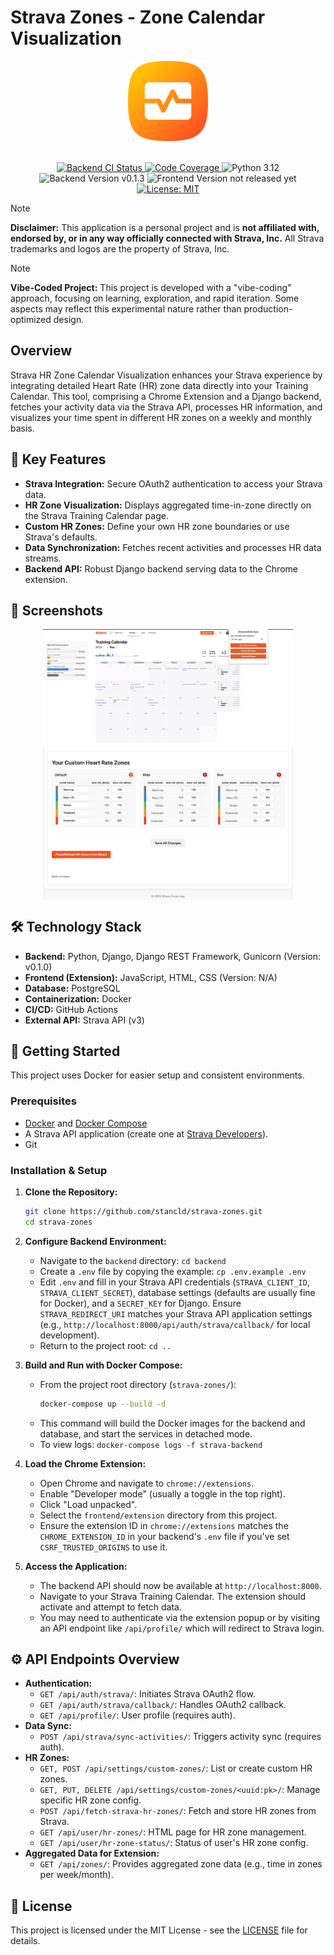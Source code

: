# Strava Zones - Zone Calendar Visualization

<div align="center">
  <img src="frontend/images/icon512.png" alt="Strava Zones Logo" width="128"/>
  <br/>
  <br/>
  <p>
    <!-- Badges -->
  <a href="https://github.com/stancld/strava-zones/actions/workflows/backend-release-build.yml">
    <img src="https://github.com/stancld/strava-zones/actions/workflows/backend-release-build.yml/badge.svg" alt="Backend CI Status"/>
  </a>
  <a href="https://codecov.io/github/stancld/strava-zones">
    <img src="https://codecov.io/github/stancld/strava-zones/graph/badge.svg?token=LNOJHFDBUA" alt="Code Coverage"/>
  </a>
  <img src="https://img.shields.io/badge/python-3.12-blue" alt="Python 3.12"/>
  <img src="https://img.shields.io/badge/Backend-v0.1.3-blue" alt="Backend Version v0.1.3"/>
  <img src="https://img.shields.io/badge/Frontend-n/a-orange" alt="Frontend Version not released yet"/>
  <a href="LICENSE">
    <img src="https://img.shields.io/badge/license-MIT-green" alt="License: MIT"/>
  </a>
  </p>

</div>

> [!NOTE]
> **Disclaimer:** This application is a personal project and is **not affiliated with, endorsed by, or in any way officially connected with Strava, Inc.** All Strava trademarks and logos are the property of Strava, Inc.

> [!NOTE]
> **Vibe-Coded Project:** This project is developed with a "vibe-coding" approach, focusing on learning, exploration, and rapid iteration. Some aspects may reflect this experimental nature rather than production-optimized design.

## Overview

Strava HR Zone Calendar Visualization enhances your Strava experience by integrating detailed Heart Rate (HR) zone data directly into your Training Calendar. This tool, comprising a Chrome Extension and a Django backend, fetches your activity data via the Strava API, processes HR information, and visualizes your time spent in different HR zones on a weekly and monthly basis.

## 🌟 Key Features

*   **Strava Integration:** Secure OAuth2 authentication to access your Strava data.
*   **HR Zone Visualization:** Displays aggregated time-in-zone directly on the Strava Training Calendar page.
*   **Custom HR Zones:** Define your own HR zone boundaries or use Strava's defaults.
*   **Data Synchronization:** Fetches recent activities and processes HR data streams.
*   **Backend API:** Robust Django backend serving data to the Chrome extension.

## 📸 Screenshots

<p align="center">
  <img src="images/wip_calendar_250516.png" alt="Calendar Visualization Screenshot" width="400" style="vertical-align:middle"/>
  <img src="images/wip_hr_config_250523.png" alt="HR Configuration Screenshot" width="400" style="vertical-align:middle"/>
</p>

## 🛠️ Technology Stack

*   **Backend:** Python, Django, Django REST Framework, Gunicorn (Version: v0.1.0)
*   **Frontend (Extension):** JavaScript, HTML, CSS (Version: N/A)
*   **Database:** PostgreSQL
*   **Containerization:** Docker
*   **CI/CD:** GitHub Actions
*   **External API:** Strava API (v3)

## 🚀 Getting Started

This project uses Docker for easier setup and consistent environments.

### Prerequisites

*   [Docker](https://www.docker.com/get-started) and [Docker Compose](https://docs.docker.com/compose/install/)
*   A Strava API application (create one at [Strava Developers](https://developers.strava.com/)).
*   Git

### Installation & Setup

1.  **Clone the Repository:**
    ```bash
    git clone https://github.com/stancld/strava-zones.git
    cd strava-zones
    ```

2.  **Configure Backend Environment:**
    *   Navigate to the `backend` directory: `cd backend`
    *   Create a `.env` file by copying the example: `cp .env.example .env`
    *   Edit `.env` and fill in your Strava API credentials (`STRAVA_CLIENT_ID`, `STRAVA_CLIENT_SECRET`), database settings (defaults are usually fine for Docker), and a `SECRET_KEY` for Django. Ensure `STRAVA_REDIRECT_URI` matches your Strava API application settings (e.g., `http://localhost:8000/api/auth/strava/callback/` for local development).
    *   Return to the project root: `cd ..`

3.  **Build and Run with Docker Compose:**
    *   From the project root directory (`strava-zones/`):
        ```bash
        docker-compose up --build -d
        ```
    *   This command will build the Docker images for the backend and database, and start the services in detached mode.
    *   To view logs: `docker-compose logs -f strava-backend`

4.  **Load the Chrome Extension:**
    *   Open Chrome and navigate to `chrome://extensions`.
    *   Enable "Developer mode" (usually a toggle in the top right).
    *   Click "Load unpacked".
    *   Select the `frontend/extension` directory from this project.
    *   Ensure the extension ID in `chrome://extensions` matches the `CHROME_EXTENSION_ID` in your backend's `.env` file if you've set `CSRF_TRUSTED_ORIGINS` to use it.

6.  **Access the Application:**
    *   The backend API should now be available at `http://localhost:8000`.
    *   Navigate to your Strava Training Calendar. The extension should activate and attempt to fetch data.
    *   You may need to authenticate via the extension popup or by visiting an API endpoint like `/api/profile/` which will redirect to Strava login.

## ⚙️ API Endpoints Overview

*   **Authentication:**
    *   `GET /api/auth/strava/`: Initiates Strava OAuth2 flow.
    *   `GET /api/auth/strava/callback/`: Handles OAuth2 callback.
    *   `GET /api/profile/`: User profile (requires auth).
*   **Data Sync:**
    *   `POST /api/strava/sync-activities/`: Triggers activity sync (requires auth).
*   **HR Zones:**
    *   `GET, POST /api/settings/custom-zones/`: List or create custom HR zones.
    *   `GET, PUT, DELETE /api/settings/custom-zones/<uuid:pk>/`: Manage specific HR zone config.
    *   `POST /api/fetch-strava-hr-zones/`: Fetch and store HR zones from Strava.
    *   `GET /api/user/hr-zones/`: HTML page for HR zone management.
    *   `GET /api/user/hr-zone-status/`: Status of user's HR zone config.
*   **Aggregated Data for Extension:**
    *   `GET /api/zones/`: Provides aggregated zone data (e.g., time in zones per week/month).

## 📜 License

This project is licensed under the MIT License - see the [LICENSE](LICENSE) file for details.
